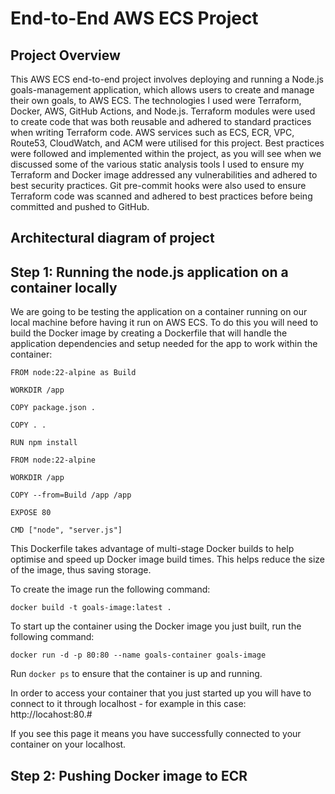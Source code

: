 <h1>End-to-End AWS ECS Project</h1>

<h2> Project Overview </h2>

This AWS ECS end-to-end project involves deploying and running a Node.js goals-management application, which allows users to create and manage their own goals, to AWS ECS. The technologies I used were Terraform, Docker, AWS, GitHub Actions, and Node.js. Terraform modules were used to create code that was both reusable and adhered to standard practices when writing Terraform code. AWS services such as ECS, ECR, VPC, Route53, CloudWatch, and ACM were utilised for this project. Best practices were followed and implemented within the project, as you will see when we discussed some of the various static analysis tools I used to ensure my Terraform and Docker image addressed any vulnerabilities and adhered to best security practices. Git pre-commit hooks were also used to ensure Terraform code was scanned and adhered to best practices before being committed and pushed to GitHub.

<h2> Architectural diagram of project </h2>

<h2> Step 1: Running the node.js application on a container locally </h2>
We are going to be testing the application on a container running on our local machine before having it run on AWS ECS. To do this you will need to build the Docker image by creating a Dockerfile that will handle the application dependencies and setup needed for the app to work within the container:

```hcl
FROM node:22-alpine as Build

WORKDIR /app

COPY package.json .

COPY . .

RUN npm install

FROM node:22-alpine

WORKDIR /app

COPY --from=Build /app /app

EXPOSE 80

CMD ["node", "server.js"]
```

This Dockerfile takes advantage of multi-stage Docker builds to help optimise and speed up Docker image build times. This helps reduce the size of the image, thus saving storage.

To create the image run the following command:

```hcl
docker build -t goals-image:latest .
```

To start up the container using the Docker image you just built, run the following command:

```hcl
docker run -d -p 80:80 --name goals-container goals-image
```

Run `docker ps` to ensure that the container is up and running.

In order to access your container that you just started up you will have to connect to it through localhost - for example in this case: http://locahost:80.#

<Screenshot of application>

If you see this page it means you have successfully connected to your container on your localhost.

<h2> Step 2: Pushing Docker image to ECR </h2>



